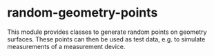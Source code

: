 # random-geometry-points
This module provides classes to generate random points on geometry surfaces.
These points can then be used as test data, e.g. to simulate measurements of a measurement device.
